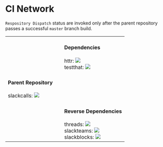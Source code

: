 # CI Network

`Respository Dispatch` status are invoked only after the parent repository passes a successful `master` branch build.

<table border="0">

<tr>
  <td>&nbsp;</td>
  <td>&nbsp;</td>
  <td>
  <h4>Dependencies</h4>
   httr:
    <img src="https://travis-ci.org/r-lib/httr.svg?branch=master">
  <br>
  testthat: 
    <img src="https://github.com/r-lib/testthat/workflows/R-CMD-check/badge.svg">
  </td>
</tr>

<tr>
  <td> 
  <h4>Parent Repository</h4>
  slackcalls: 
    <img src="https://github.com/yonicd/slackcalls/workflows/R-mac/badge.svg">
  </td>
  <td>&nbsp;</td>
  <td>&nbsp;</td>
</tr>

<tr>
  <td>&nbsp;</td>
  <td>&nbsp;</td>
  <td>
  <h4>Reverse Dependencies</h4>
  threads: <img src="https://github.com/yonicd/slackthreads/workflows/Repository%20Dispatch/badge.svg">
  <br>
  slackteams: <img src="https://github.com/yonicd/slackteams/workflows/Repository%20Dispatch/badge.svg">
  <br>
  slackblocks: <img src="https://github.com/yonicd/slackblocks/workflows/Repository%20Dispatch/badge.svg">
  </td>
</tr>

</table>

